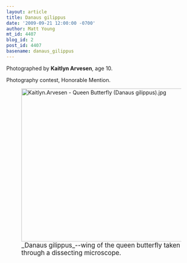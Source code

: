 ```yaml
---
layout: article
title: Danaus gilippus
date: '2009-09-21 12:00:00 -0700'
author: Matt Young
mt_id: 4407
blog_id: 2
post_id: 4407
basename: danaus_gilippus
---
```

Photographed by **Kaitlyn Arvesen**, age 10.

Photography contest, Honorable Mention.


<figure>
<a href="http://en.wikipedia.org/wiki/Queen_%28butterfly%29"><img src="http://pandasthumb.org/archives/2009/09/06/Kaitlyn.Arvesen%20-%20Queen%20Butterfly%20%28Danaus%20gilippus%29.jpg" alt="Kaitlyn.Arvesen - Queen Butterfly (Danaus gilippus).jpg" width="600" height="406" /></a>
<figcaption markdown="span"><big>_Danaus gilippus_--wing of the queen butterfly taken through a dissecting microscope.</big>

</figcaption>
</figure>
